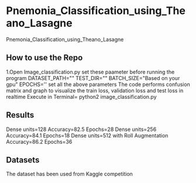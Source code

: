 # Pnemonia_Classification_using_Theano_Lasagne
Pnemonia_Classification_using_Theano_Lasagne

## How to use the Repo
  1.Open Image_classification.py
   set these paameter before running the program
   DATASET_PATH=""
   TEST_DIR=""
   BATCH_SIZE="Based on your gpu"
   EPOCHS=''
   set all the above parameters
   The code performs confusion matrix and graph to visualize the train loss, validation loss and test loss in realtime
   Execute in Terminal= python2 image_classification.py
   
## Results
Dense units=128 Accuracy=82.5 Epochs=28
Dense units=256 Accuracy=84.1 Epochs=18
Dense units=512 with Roll Augmentation Accuracy=86.2 Epochs=36

## Datasets
The dataset has been used from Kaggle competition


   
    
